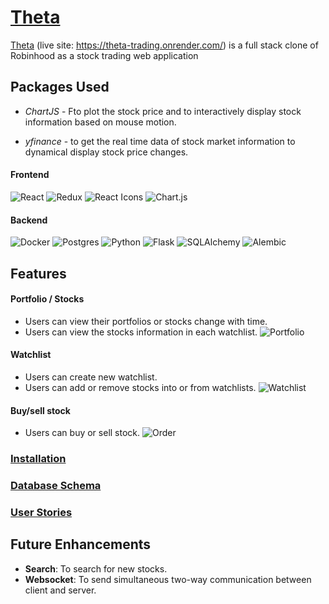 # [Theta](https://theta-trading.onrender.com/)

[Theta](https://theta-trading.onrender.com/) (live site: https://theta-trading.onrender.com/) is a full stack clone of Robinhood as a stock trading web application


## Packages Used

* *ChartJS* - Fto plot the stock price and to interactively display stock information based on mouse motion.

* *yfinance* - to get the real time data of stock market information to dynamical display stock price changes.

#### Frontend
![React](https://img.shields.io/badge/-React-61DAFB?style=for-the-badge&logo=react&logoColor=white)
![Redux](https://img.shields.io/badge/-Redux-764ABC?style=for-the-badge&logo=redux&logoColor=white)
![React Icons](https://img.shields.io/badge/-React_Icons-61DAFB?style=for-the-badge&logo=react&logoColor=white)
![Chart.js](https://img.shields.io/badge/chart.js-F5788D.svg?style=for-the-badge&logo=chart.js&logoColor=white)


#### Backend
![Docker](https://img.shields.io/badge/docker-%230db7ed.svg?style=for-the-badge&logo=docker&logoColor=white)
![Postgres](https://img.shields.io/badge/postgres-%23316192.svg?style=for-the-badge&logo=postgresql&logoColor=white)
![Python](https://img.shields.io/badge/-Python-3776AB?style=for-the-badge&logo=Python&logoColor=white)
![Flask](https://img.shields.io/badge/-Flask-000000?style=for-the-badge&logo=Flask&logoColor=white)
![SQLAlchemy](https://img.shields.io/badge/-SQLAlchemy-red?style=for-the-badge&logo=SQLAlchemy&logoColor=white)
![Alembic](https://img.shields.io/badge/-Alembic-663399?style=for-the-badge&logo=Alembic&logoColor=white)


## Features

#### Portfolio / Stocks
- Users can view their portfolios or stocks change with time.
- Users can view the stocks information in each watchlist.
![Portfolio](/docs/images/gifs/portfolio.gif)

#### Watchlist
- Users can create new watchlist.
- Users can add or remove stocks into or from watchlists.
![Watchlist](/docs/images/gifs/watchlist.gif)

#### Buy/sell stock
- Users can buy or sell stock.
![Order](/docs/images/gifs/order.gif)

### [Installation](https://github.com/haoxugt/Theta/wiki/Installation)

### [Database Schema](https://github.com/haoxugt/Theta/wiki/Database-schema)

### [User Stories](https://github.com/haoxugt/Theta/wiki/User-Stories)


## Future Enhancements
- **Search**: To search for new stocks.
- **Websocket**: To send simultaneous two-way communication between client and server.
